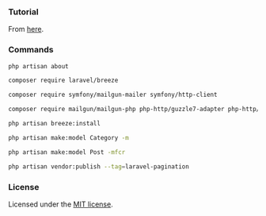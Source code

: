 ### Tutorial

From [here](https://www.youtube.com/watch?v=MG1kt_wiIz0).

### Commands

```bash
php artisan about
```

```bash
composer require laravel/breeze
```

```bash
composer require symfony/mailgun-mailer symfony/http-client
```

```bash
composer require mailgun/mailgun-php php-http/guzzle7-adapter php-http/message
```

```bash
php artisan breeze:install
```

```bash
php artisan make:model Category -m
```

```bash
php artisan make:model Post -mfcr
```

```bash
php artisan vendor:publish --tag=laravel-pagination
```

### License

Licensed under the [MIT license](https://opensource.org/licenses/MIT).
